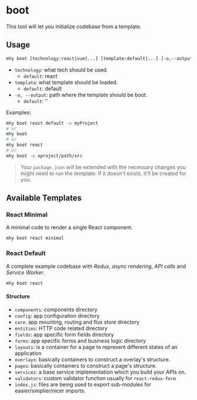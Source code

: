 # boot

This tool will let you initialize codebase from a template.

## Usage

```bash
mhy boot [technology:react|vue|...] [template:default|...] [-o,--output: output path]
```

* `technology`: what tech should be used.
  * `default`: react
* `template`: what template should be loaded.
  * `default`: default
* `-o, --output`: path where the template should be boot.
  * `default`: ''

Examples:

```bash
mhy boot react default -o myProject
# or
mhy boot
# or
mhy boot react
# or
mhy boot -o xproject/path/src
```

> Your `package.json` will be extended with the necessary changes you might need to run the template. If it doesn't exists, it'll be created for you.

## Available Templates

### React Minimal

A minimal code to render a single React component.

```sh
mhy boot react minimal
```

### React Default

A complete example codebase with _Redux_, _async rendering_, _API calls_ and _Service Worker_.

```sh
mhy boot react
```

#### Structure

* `components`: components directory
* `config`: app configuration directory
* `core`: app mounting, routing and flux store directory
* `entities`: HTTP code related directory
* `fields`: app specific form fields directory
* `forms`: app specific forms and business logic directory
* `layouts`: is a container for a page to represent different states of an application
* `overlays`: basically containers to construct a overlay's structure.
* `pages`: basically containers to construct a page's structure.
* `services`: a base service implementation which you build your APIs on.
* `validators`: custom validator function usually for `react-redux-form`
* `index.js`: files are being used to export sub-modules for easier/simplier/nicer imports.

